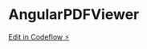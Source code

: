 # AngularPDFViewer

[Edit in Codeflow ⚡️](https://stackblitz.com/~/github.com/zperez201/AngularPDFViewer)